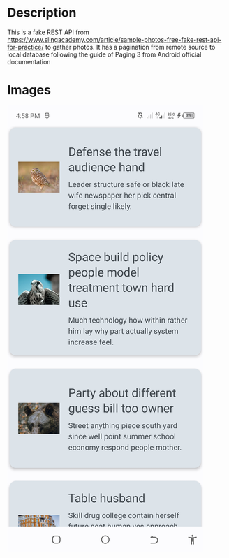 # Description
This is a fake REST API from https://www.slingacademy.com/article/sample-photos-free-fake-rest-api-for-practice/ to gather photos. It has a pagination from remote source to local database following the guide of Paging 3 from Android official documentation

# Images
![Sample image](images/Screenshot.jpg)